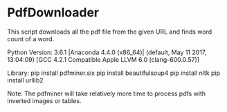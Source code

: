 # PdfDownloader

This script downloads all the pdf file from the given URL and finds word count of a word.

Python Version:
3.6.1 |Anaconda 4.4.0 (x86_64)| (default, May 11 2017, 13:04:09) 
[GCC 4.2.1 Compatible Apple LLVM 6.0 (clang-600.0.57)]

Library:
pip install pdfminer.six
pip install beautifulsoup4
pip install nltk
pip install urllib2

Note:
The pdfminer will take relatively more time to process pdfs with inverted images or tables.
